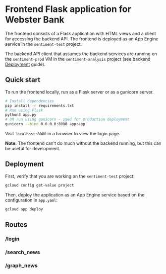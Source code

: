 # Frontend Flask application for Webster Bank

The frontend consists of a Flask application with HTML views and a client for accessing the backend API. The frontend is deployed as an App Engine service in the `sentiment-test` project. 

The backend API client that assumes the backend services are running on the `sentiment-prod` VM in the `sentiment-analysis` project (see backend [Deployment](/backend#Deployment) guide). 

## Quick start

To run the frontend locally, run as a Flask server or as a gunicorn server.

```bash
# Install dependencies
pip install -r requirements.txt
# Run using Flask
python3 app.py
# OR run using gunicorn - used for production deployment
gunicorn --bind 0.0.0.0:8080 app:app
```

Visit `localhost:8080` in a browser to view the login page. 

**Note:** The frontend can't do much without the backend running, but this can be useful for development.

## Deployment

First, verify that you are working on the `sentiment-test` project:

```bash
gcloud config get-value project
```

Then, deploy the application as an App Engine service based on the configuration in `app.yaml`:

```bash
gcloud app deploy
```

## Routes

### /login

### /search_news

### /graph_news
